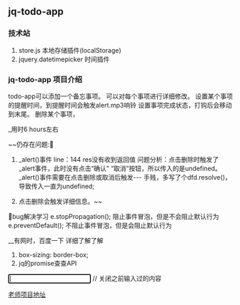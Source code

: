##  jq-todo-app

### 技术站

1. store.js   本地存储插件(localStorage)
2. jquery.datetimepicker   时间插件

### jq-todo-app 项目介绍

  todo-app可以添加一个备忘事项。
  可以对每个事项进行详细修改。
  设置某个事项的提醒时间，到提醒时间会触发alert.mp3响铃
  设置事项完成状态，打钩后会移动到末尾。
  删除某个事项，

_用时6 hours左右

~~仍存在问题::bug:

1. _alert()事件  line：144  res没有收到返回值
	 问题分析：点击删除时触发了_alert事件，此时没有点击“确认” “取消”按钮，所以传入的是undefined。
	 			_alert()事件需要在点击删除或取消后触发---
	 手贱，多写了个dfd.resolve()，导致传入一直为undefined;

2. 点击删除会触发详细信息。~~

:bug:bug解决学习
e.stopPropagation(); 阻止事件冒泡，但是不会阻止默认行为
e.preventDefault(); 不阻止事件冒泡，但是会阻止默认行为

__有网时，百度一下 详细了解了解 

1. box-sizing: border-box;
2. jq的promise查查API

<input type="text" autofocus  autocomplete="off" />  // 关闭之前输入过的内容

[老师项目地址](http://todolist.t.imooc.io/)